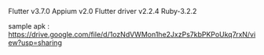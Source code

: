 Flutter v3.7.0
Appium v2.0
Flutter driver v2.2.4
Ruby-3.2.2


sample apk : https://drive.google.com/file/d/1ozNdVWMon1he2JxzPs7kbPKPoUkq7rxN/view?usp=sharing
